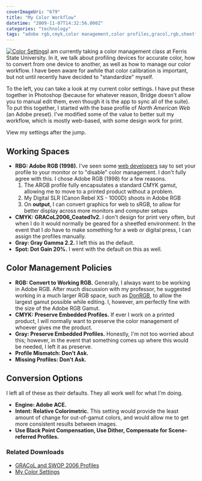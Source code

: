 ```yaml
---
coverImageUri: "679"
title: "My Color Workflow"
datetime: "2009-11-07T14:32:56.000Z"
categories: "technology"
tags: "adobe rgb,cmyk,color management,color profiles,gracol,rgb,sheetfed,srgb"
---
```


[![Color Settings](http://assets.brandonmartinez.com/brandonmartinez/2009/11/Color-Settings-150x150.png "Color Settings")](http://assets.brandonmartinez.com/brandonmartinez/2009/11/Color-Settings.png)I am currently taking a color management class at Ferris State University. In it, we talk about profiling devices for accurate color, how to convert from one device to another, as well as how to manage our color workflow. I have been aware for awhile that color calibration is important, but not until recently have decided to "standardize" myself.

To the left, you can take a look at my current color settings. I have put these together in Photoshop (because for whatever reason, Bridge doesn't allow you to manual edit them, even though it is the app to sync all of the suite). To put this together, I started with the base profile of _North American Web_ (an Adobe preset). I've modified some of the value to better suit my workflow, which is mostly web-based, with some design work for print.

View my settings after the jump.

## Working Spaces

- **RBG: Adobe RGB (1998).** I've seen some [web developers](http://www.smashingmagazine.com/2009/10/12/setting-up-photoshop-for-web-app-and-iphone-development/) say to set your profile to your monitor or to "disable" color management. I don't fully agree with this. I chose Adobe RGB (1998) for a few reasons.
    1. The ARGB profile fully encapsulates a standard CMYK gamut, allowing me to move to a printed product without a problem.
    2. My Digital SLR (Canon Rebel XS - 1000D) shoots in Adobe RGB
    3. On **output**, I can convert graphics for web to sRGB, to allow for better display across more monitors and computer setups
- **CMYK: GRACoL2006\_Coated1v2.** I don't design for print very often, but when I do it would normally be geared for a sheetfed environment. In the event that I _do_ have to make something for a web or digital press, I can assign the profiles manually.
- **Gray: Gray Gamma 2.2.** I left this as the default.
- **Spot: Dot Gain 20%.** I went with the default on this as well.

## Color Management Policies

- **RGB: Convert to Working RGB.** Generally, I always want to be working in Adobe RGB. After much discussion with my professor, he suggested working in a much larger RGB space, such as [DonRGB](http://www.hutchcolor.com/HCT_examples.htm "DonRGB at Hutch Color"), to allow the largest gamut possible while editing. I, however, am perfectly fine with the size of the Adobe RGB Gamut.
- **CMYK: Preserve Embedded Profiles.** If ever I work on a printed product, I will normally want to preserve the color management of whoever gives me the product.
- **Gray: Preserve Embedded Profiles.** Honestly, I'm not too worried about this; however, in the event that something comes up where this would be needed, I left it as preserve.
- **Profile Mismatch: Don't Ask.**
- **Missing Profiles: Don't Ask.**

## Conversion Options

I left all of these as their defaults. They all work well for what I'm doing.

- **Engine: Adobe ACE.**
- **Intent: Relative Colorimetric.** This setting would provide the least amount of change for out-of-gamut colors, and would allow me to get more consistent results between images.
- **Use Black Point Compensation, Use Dither, Compensate for Scene-referred Profiles.**

### Related Downloads

- [GRACoL and SWOP 2006 Profiles](http://files.idealliance.org/gracol/icc/swop2006%20and%20GRACoL2006%20ICC%20Profiles.zip)
- [My Color Settings](http://assets.brandonmartinez.com/brandonmartinez/2009/11/Brandon-Martinez-Adobe-Color-Settings.zip)
